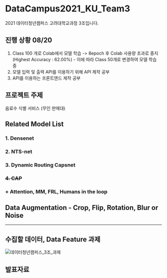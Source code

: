 # DataCampus2021_KU_Team3
2021 데이터청년캠퍼스 고려대학교과정 3조입니다.
  
## 진행 상황 08/20
1. Class 100 개로 Colab에서 모델 학습 -> 8epoch 후 Colab 사용량 초과로 중지 (Highest Accuracy : 62.00%)  - 이에 따라 Class 50개로 변경하여 모델 학습 중  
2. 모델 입력 및 출력 API를 이용하기 위해 API 제작 공부
3. API를 이용하는 프론트엔드 제작 공부
  
## 프로젝트 주제
음료수 식별 서비스 (무인 판매대)

## Related Model List
### 1. Densenet
### 2. NTS-net
### 3. Dynamic Routing Capsnet
### ~~4. CAP~~
### \+ Attention, MM, FRL, Humans in the loop
  
  
## Data Augmentation - Crop, Flip, Rotation, Blur or Noise
---
  
## 수집할 데이터, Data Feature 과제
![데이터청년캠퍼스_3조_과제](https://user-images.githubusercontent.com/51364769/126651302-d02eb55f-6d7a-4512-95b8-57913b36cbed.png)

## 발표자료


